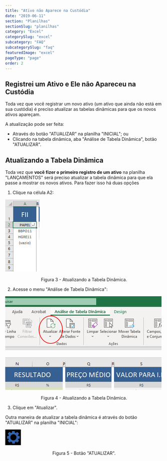 ```yaml
---
title: "Ativo não Aparece na Custódia"
date: "2019-06-11"
section: "Planilhas"
sectionSlug: "planilhas"
category: "Excel"
categorySlug: "excel"
subcategory: "FAQ"
subcategorySlug: "faq"
featuredImage: "excel"
pageType: "page"
order: 2
---
```


## Registrei um Ativo e Ele não Apareceu na Custódia

Toda vez que você registrar um novo ativo (um ativo que ainda não está em sua custódia) é preciso atualizar as tabelas dinâmicas para que os novos ativos apareçam.

A atualização pode ser feita:

- Através do botão "ATUALIZAR" na planilha "INICIAL"; ou
- Clicando na tabela dinâmica, aba "Análise de Tabela Dinâmica", botão "ATUALIZAR".

## Atualizando a Tabela Dinâmica

Toda vez que **você fizer o primeiro registro de um ativo** na planilha "LANÇAMENTOS" será preciso atualizar a tabela dinâmica para que ela passe a mostrar os novos ativos. Para fazer isso há duas opções

1. Clique na célula A2:

![Tabela Excel - Planilha Custódia](../img/planilha-custodia-excel-003.jpg)

<p class="legenda" style="text-align:center">Figura 3 - Atualizando a Tabela Dinâmica.</p>

2. Acesse o menu "Análise de Tabela Dinâmica":

![Tabela Excel - Planilha Custódia](../img/planilha-custodia-excel-004.jpg)

<p class="legenda" style="text-align:center">Figura 4 - Atualizando a Tabela Dinâmica.</p>

3. Clique em "Atualizar".

Outra maneira de atualizar a tabela dinâmica é através do botão "ATUALIZAR" na planilha "INICIAL":

![Tabela Excel - Planilha Custódia](../img/planilha-inicial-excel-012.jpg)

<p class="legenda" style="text-align:center">Figura 5 - Botão "ATUALIZAR".</p>
